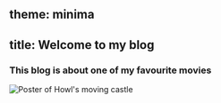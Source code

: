 theme: minima
---
title: Welcome to my blog
---
### This blog is about one of my favourite movies
![Poster of Howl's moving castle](https://www.tallengestore.com/cdn/shop/products/Howl_sMovingCastle-StudioGhibliJapanaeseAnimatedMoviePoster_fa77d4e4-6f54-4704-83ef-d2eb5bc1b523.jpg?v=1642160462)
